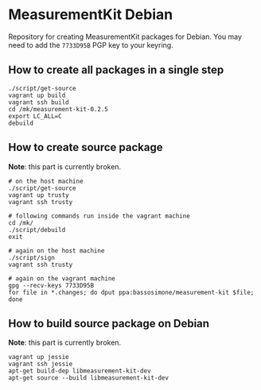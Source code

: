 # MeasurementKit Debian

Repository for creating MeasurementKit packages for Debian. You may need
to add the `7733D95B` PGP key to your keyring.

## How to create all packages in a single step

```
./script/get-source
vagrant up build
vagrant ssh build
cd /mk/measurement-kit-0.2.5
export LC_ALL=C
debuild
```

## How to create source package

**Note**: this part is currently broken.

```
# on the host machine
./script/get-source
vagrant up trusty
vagrant ssh trusty

# following commands run inside the vagrant machine
cd /mk/
./script/debuild
exit

# again on the host machine
./script/sign
vagrant ssh trusty

# again on the vagrant machine
gpg --recv-keys 7733D95B
for file in *.changes; do dput ppa:bassosimone/measurement-kit $file; done
```

## How to build source package on Debian

**Note**: this part is currently broken.

```
vagrant up jessie
vagrant ssh jessie
apt-get build-dep libmeasurement-kit-dev
apt-get source --build libmeasurement-kit-dev
```
